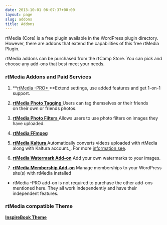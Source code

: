 ```yaml
---
date: 2013-10-01 06:07:37+00:00
layout: page
slug: addons
title: Addons
---
```


rtMedia (Core) is a free plugin available in the WordPress plugin directory. However, there are addons that extend the capabilities of this free rtMedia Plugin.

rtMedia addons can be purchased from the rtCamp Store. You can pick and choose any add-ons that best meet your needs.


### rtMedia Addons and Paid Services


  1. **[rtMedia -PRO*
](http://docs.rtcamp.com/rtmedia/addons/rtmedia-pro/)**Extend settings, use added features and get 1-on-1 support.

	
  2. [**rtMedia Photo Tagging**
](http://docs.rtcamp.com/rtmedia/addons/photo-tagging/)Users can tag themselves or their friends on their own or friends photos.[
](http://docs.rtcamp.com/rtmedia/addons/photo-tagging/)

	
  3. [**rtMedia Photo Filters**
](http://docs.rtcamp.com/rtmedia/addons/rtmedia-instagram/)Allows users to use photo filters on images they have uploaded.

	
  4. **[rtMedia FFmpeg](http://docs.rtcamp.com/rtmedia/addons/ffmpeg/)**

	
  5. [**rtMedia Kaltura**
](http://docs.rtcamp.com/rtmedia/addons/rtmedia-kaltura-add-on/)Automatically converts videos uploaded with rtMedia along with Kaltura account.[
](http://docs.rtcamp.com/rtmedia/addons/rtmedia-kaltura-add-on/). For more [information see](/rtmedia/addons/compare-encoding-solutions/).


	
  6. **[rtMedia Watermark Add-on](http://docs.rtcamp.com/rtmedia/addons/watermark)**
Add your own watermarks to your images.

	
  7. **[rtMedia Membership Add-on](http://docs.rtcamp.com/rtmedia/addons/membership)**
Manage memberships to your WordPress site(s) with rtMedia installed


* rtMedia -PRO add-on is not required to purchase the other add-ons mentioned here. They all work independently and have their independent features.


### rtMedia compatible Theme


**[InspireBook Theme](/inspirebook/)**
